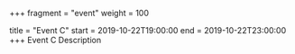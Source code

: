 +++
fragment = "event"
weight = 100

title = "Event C"
start = 2019-10-22T19:00:00
end = 2019-10-22T23:00:00
+++
Event C Description